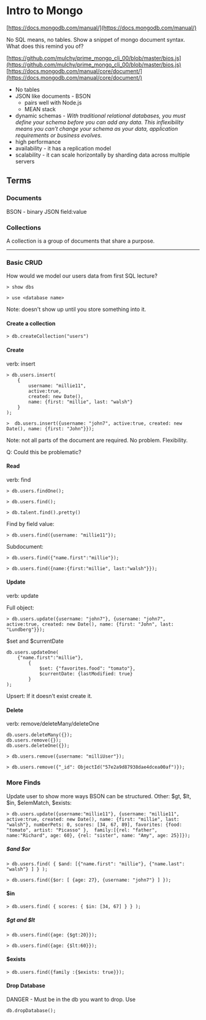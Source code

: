 # Intro to Mongo
[https://docs.mongodb.com/manual/](https://docs.mongodb.com/manual/)

No SQL means, no tables. Show a snippet of mongo document syntax. What does this remind you of?

[https://github.com/mulchy/prime_mongo_cli_00/blob/master/bios.js](https://github.com/mulchy/prime_mongo_cli_00/blob/master/bios.js)
[https://docs.mongodb.com/manual/core/document/](https://docs.mongodb.com/manual/core/document/)

* No tables
* JSON like documents - BSON
	* pairs well with Node.js
	* MEAN stack
* dynamic schemas - _With traditional relational databases, you must define your schema before you can add any data. This inflexibility means you can’t change your schema as your data, application requirements or business evolves._
* high performance
* availability - it has a replication model
* scalability - it can scale horizontally by sharding data across multiple servers

## Terms
### Documents
BSON - binary JSON
field:value

### Collections
A collection is a group of documents that share a purpose. 

-----
### Basic CRUD
How would we model our users data from first SQL lecture?

```
> show dbs
```

```
> use <database name>
```
Note: doesn't show up until you store something into it.

#### Create a collection
```
> db.createCollection("users")
```

#### Create
verb: insert

```
> db.users.insert(
	{
		username: "millie11", 
		active:true, 
		created: new Date(), 
		name: {first: "millie", last: "walsh"}
	}
);
```

```
>  db.users.insert({username: "john7", active:true, created: new Date(), name: {first: "John"}});
```
Note: not all parts of the document are required. No problem. Flexibility. 

Q: Could this be problematic?

#### Read
verb: find

```
> db.users.findOne();
```

```
> db.users.find();
```

```
> db.talent.find().pretty()
```

Find by field value:

```
> db.users.find({username: "millie11"});
```

Subdocument: 

```
> db.users.find({"name.first":"millie"});
```

```
> db.users.find({name:{first:"millie", last:"walsh"}});
```

#### Update
verb: update

Full object:

```
> db.users.update({username: "john7"}, {username: "john7", active:true, created: new Date(), name: {first: "John", last: "Lundberg"}});
```


$set and $currentDate

```
db.users.updateOne(
	{"name.first":"millie"}, 
		{
			$set: {"favorites.food": "tomato"}, 
			$currentDate: {lastModified: true}
		}
);
```

Upsert: If it doesn't exist create it.


#### Delete
verb: remove/deleteMany/deleteOne

```
db.users.deleteMany({});
db.users.remove({});
db.users.deleteOne({});
```

```
> db.users.remove({username: "milliUser"});
```

```
> db.users.remove({"_id": ObjectId("57e2a9d87938dae4dcea00af")});
```

### More Finds
Update user to show more ways BSON can be structured.
Other: $gt, $lt, $in, $elemMatch, $exists:

```
> db.users.update({username:"millie11"}, {username: "millie11", active:true, created: new Date(), name: {first: "millie", last: "walsh"}, numberPets: 0, scores: [34, 67, 89], favorites: {food: "tomato", artist: "Picasso" },  family:[{rel: "father", name:"Richard", age: 60}, {rel: "sister", name: "Amy", age: 25}]});
```

##### $and $or

```
> db.users.find( { $and: [{"name.first": "millie"}, {"name.last": "walsh"} ] } );
```

```
> db.users.find({$or: [ {age: 27}, {username: "john7"} ] });
```

#### $in

```
> db.users.find( { scores: { $in: [34, 67] } } );
```

##### $gt and $lt

```
> db.users.find({age: {$gt:20}});
```

```
> db.users.find({age: {$lt:60}});
```
#### $exists
```
> db.users.find({family :{$exists: true}});
```

#### Drop Database

DANGER - Must be in the db you want to drop. Use <dbname>

```
db.dropDatabase();
```